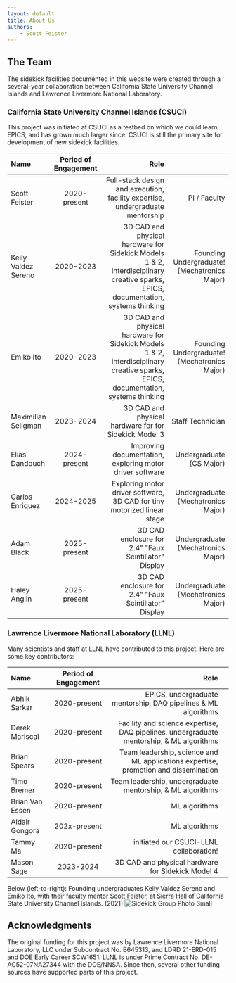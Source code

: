 ```yaml
---
layout: default
title: About Us
authors:
    - Scott Feister
---
```


## The Team
The sidekick facilities documented in this website were created through a several-year collaboration between California State University Channel Islands and Lawrence Livermore National Laboratory.

### California State University Channel Islands (CSUCI)
This project was initiated at CSUCI as a testbed on which we could learn EPICS, and has grown much larger since. CSUCI is still the primary site for development of new sidekick facilities.

| Name | Period of Engagement | Role | |
| :---------------- | :------: | ----: | ----: |
| Scott Feister | 2020-present | Full-stack design and execution, facility expertise, undergraduate mentorship | PI / Faculty | 
| Keily Valdez Sereno | 2020-2023| 3D CAD and physical hardware for Sidekick Models 1 & 2, interdisciplinary creative sparks, EPICS, documentation, systems thinking | Founding Undergraduate! (Mechatronics Major) | 
| Emiko Ito | 2020-2023 | 3D CAD and physical hardware for Sidekick Models 1 & 2, interdisciplinary creative sparks, EPICS, documentation, systems thinking | Founding Undergraduate! (Mechatronics Major) | 
| Maximilian Seligman | 2023-2024 | 3D CAD and physical hardware for for Sidekick Model 3 | Staff Technician | 
| Elias Dandouch | 2024-present | Improving documentation, exploring motor driver software | Undergraduate (CS Major) | 
| Carlos Enriquez | 2024-2025 | Exploring motor driver software, 3D CAD for tiny motorized linear stage | Undergraduate (Mechatronics Major) | 
| Adam Black | 2025-present | 3D CAD enclosure for 2.4" "Faux Scintillator" Display | Undergraduate (Mechatronics Major) | 
| Haley Anglin | 2025-present | 3D CAD enclosure for 2.4" "Faux Scintillator" Display | Undergraduate (Mechatronics Major) | 

### Lawrence Livermore National Laboratory (LLNL)
Many scientists and staff at LLNL have contributed to this project. Here are some key contributors:

| Name | Period of Engagement | Role | |
| :---------------- | :------: | ----: | ----: |
| Abhik Sarkar | 2020-present | EPICS, undergraduate mentorship, DAQ pipelines & ML algorithms | |
| Derek Mariscal | 2020-present | Facility and science expertise, DAQ pipelines, undergraduate mentorship, & ML algorithms | |
| Brian Spears | 2020-present | Team leadership, science and ML applications expertise, promotion and dissemination | |
| Timo Bremer | 2020-present | Team leadership, undergraduate mentorship, & ML algorithms | |
| Brian Van Essen | 2020-present | ML algorithms | |
| Aldair Gongora | 202x-present | ML algorithms | |
| Tammy Ma | 2020-present|initiated our CSUCI-LLNL collaboration! | |
| Mason Sage | 2023-2024 | 3D CAD and physical hardware for Sidekick Model 4 | |

Below (left-to-right): Founding undergraduates Keily Valdez Sereno and Emiko Ito, with their faculty mentor Scott Feister, at Sierra Hall of California State University Channel Islands. (2021)
![Sidekick Group Photo Small](https://user-images.githubusercontent.com/7269185/156228192-bc763eeb-fdaa-4bef-9641-b6332181b026.JPG)

## Acknowledgments
The original funding for this project was by Lawrence Livermore National Laboratory, LLC under Subcontract No. B645313, and LDRD 21-ERD-015 and DOE Early Career SCW1651. LLNL is under Prime Contract No. DE-AC52-07NA27344 with the DOE/NNSA. Since then, several other funding sources have supported parts of this project.
